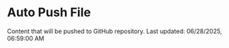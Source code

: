 # Auto Push File

Content that will be pushed to GitHub repository.
Last updated: 06/28/2025, 06:59:00 AM